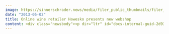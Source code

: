 ```yaml
---
image: https://sinnerschrader.news/media/filer_public_thumbnails/filer_public/80/2e/802ee31b-d931-4a0c-88cc-edcbc0832bf9/varfoldersdjk8pxf42x64d8fxslz8jcc8fc0000gnttmpbavxlz__480x288_q85_crop_subsampling-2_upscale.jpg
date: "2013-05-02"
title: Online wine retailer Hawesko presents new webshop
content: <div class="newsbody"><p dir="ltr" id="docs-internal-guid-2d937778-698b-3080-2503-d6c2b4deb6d9">Hamburg. Germany's largest mail order wine retailer, the Hanseatic Wein &amp; Sekt Kontor Hawesko relauched its new webshop<a href="http&#58;//www.hawesko.de" target="_blank"> www.hawesko.de</a> with a revised look, streamlined content and optimized customer experience. The conceptual development and design for the shop, including tablet variations, was led by the SinnerSchrader agency Commerce Plus. The technical concept, programming and design for smartphones were carried out by Medienwerft. "We weren’t seeking to make a radical change, but to expand on the existing shop and enrich it with new and interesting features. The focus is on customer experience. Our decisions were analytically driven with the intention of serving our customers’ needs and demands in the best possible way," comments Meidine Oltmanns, Director of E-commerce at Hawesko.</p><p dir="ltr">The new online brand environment, designed by Commerce Plus, reinforces Hawesko’s positioning as aficionado for an inspiring wine experience at a premium level. In this respect, an integral connection was made between online and offline presentation, in order to reach Hawesko’s multi-channel audience, who moves consistently between both distribution channels.</p><p dir="ltr"><strong> Responsive web design and new features</strong></p><p dir="ltr">Hawesko’s new brand presence focusses on responsive web design, aiming to offer the best possible shopping experience for all devices. To start, a refining concept was created, which tidied the shop contents and placed emphasis on sales and added value. The product range was then emotionally charged, for example with a behind the scenes look, a wine blog and a glossary of wine terminology. One highlight of the new shop, with respect to improved customer experience, is the new customer account, which allows the customer to create a personal taste profile in his “world of wine”, “store” his favorite wines, write reviews, as well as share experience with fellow wine connoisseurs.</p><p dir="ltr">In addition, Commerce Plus developed a detailed online style guide—based on new corporate design—which can be used for all webshop related online advertising. At the center of the new sales concept is audience conform user guidance. The gifts section for private and corporate customers, for example, was modified to suit the needs of both target groups&#58; corporate customers want quick search results and tend to order in large quantities, whereas private customers prefer to browse.</p><p dir="ltr"><a href="http&#58;//www.commerce-plus.com/files/2013/05/pressebild_hawesko_300dpi.jpg" target="_blank">Download press photo Hawesko (300dpi)</a></p><p dir="ltr"><a href="http&#58;//www.commerce-plus.com/files/2013/05/Screenshot_Hawesko_Webshop.png" target="_blank">Download Screenshot1</a></p><p dir="ltr"><a href="http&#58;//www.commerce-plus.com/files/2013/05/Screenshot_Hawesko_Webshop2.png" target="_blank">Download Screenshot2</a></p><p><a class="news-backlink" href="/en/"><svg class="svg-ico svg-ico--arrow-left"><use xlink&#58;href="#arrow-down"></use></svg>Back to the overview</a></p></div>
---
```

